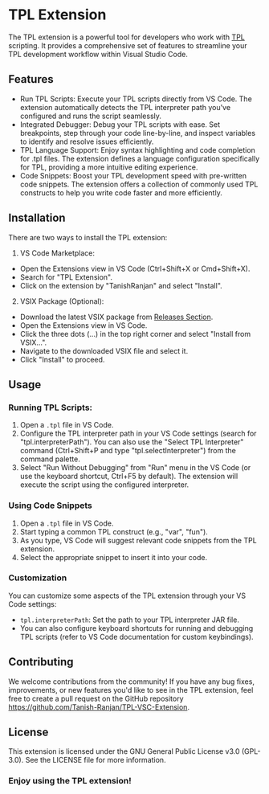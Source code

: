 # TPL Extension

The TPL extension is a powerful tool for developers who work with [TPL](https://github.com/Tanish-Ranjan/TPL) scripting. It provides a comprehensive set of features to streamline your TPL development workflow within Visual Studio Code.

## Features

* Run TPL Scripts: Execute your TPL scripts directly from VS Code. The extension automatically detects the TPL interpreter path you've configured and runs the script seamlessly.
* Integrated Debugger: Debug your TPL scripts with ease. Set breakpoints, step through your code line-by-line, and inspect variables to identify and resolve issues efficiently.
* TPL Language Support: Enjoy syntax highlighting and code completion for .tpl files. The extension defines a language configuration specifically for TPL, providing a more intuitive editing experience.
* Code Snippets: Boost your TPL development speed with pre-written code snippets. The extension offers a collection of commonly used TPL constructs to help you write code faster and more efficiently.

## Installation

There are two ways to install the TPL extension:

1. VS Code Marketplace:

* Open the Extensions view in VS Code (Ctrl+Shift+X or Cmd+Shift+X).
* Search for "TPL Extension".
* Click on the extension by "TanishRanjan" and select "Install".

2. VSIX Package (Optional):

* Download the latest VSIX package from [Releases Section](https://github.com/Tanish-Ranjan/TPL-VSC-Extension/releases).
* Open the Extensions view in VS Code.
* Click the three dots (...) in the top right corner and select "Install from VSIX...".
* Navigate to the downloaded VSIX file and select it.
* Click "Install" to proceed.

## Usage

### Running TPL Scripts:

1. Open a `.tpl` file in VS Code.
2. Configure the TPL interpreter path in your VS Code settings (search for "tpl.interpreterPath"). You can also use the "Select TPL Interpreter" command (Ctrl+Shift+P and type "tpl.selectInterpreter") from the command palette.
3. Select "Run Without Debugging" from "Run" menu in the VS Code (or use the keyboard shortcut, Ctrl+F5 by default). The extension will execute the script using the configured interpreter.

### Using Code Snippets

1. Open a `.tpl` file in VS Code.
2. Start typing a common TPL construct (e.g., "var", "fun").
3. As you type, VS Code will suggest relevant code snippets from the TPL extension.
4. Select the appropriate snippet to insert it into your code.

### Customization

You can customize some aspects of the TPL extension through your VS Code settings:

* `tpl.interpreterPath`: Set the path to your TPL interpreter JAR file.
* You can also configure keyboard shortcuts for running and debugging TPL scripts (refer to VS Code documentation for custom keybindings).

## Contributing

We welcome contributions from the community! If you have any bug fixes, improvements, or new features you'd like to see in the TPL extension, feel free to create a pull request on the GitHub repository https://github.com/Tanish-Ranjan/TPL-VSC-Extension.

## License

This extension is licensed under the GNU General Public License v3.0 (GPL-3.0). See the LICENSE file for more information.

### Enjoy using the TPL extension!
